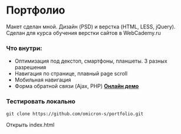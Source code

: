 # Портфолио

Макет сделан мной. Дизайн (PSD) и верстка (HTML, LESS, jQuery). 
Сделан для курса обучения верстки сайтов в WebCademy.ru 

### Что внутри:

- Оптимизация под декстоп, смартфоны, планшеты. 3 разных разрешения
- Навигация по странице, плавный page scroll
- Мобильная навигация
- Форма обратной связи (Ajax, PHP) 
[**Онлайн демо**](/https://omicron-s.github.io/portfolio/)

### Тестировать локально

```
git clone https://github.com/omicron-s/portfolio.git

```

Открыть index.html
